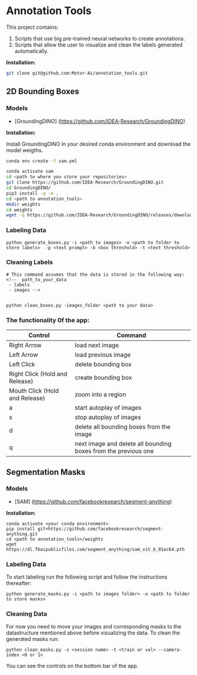 # Annotation Tools
This project contains:
1. Scripts that use big pre-trained neural networks to create annotations. 
2. Scripts that allow the user to visualize and clean the labels generated automatically.

**Installation:**
```bash
git clone git@github.com:Motor-Ai/annotation_tools.git
```
## 2D Bounding Boxes
### Models
- [GroundingDINO] (https://github.com/IDEA-Research/GroundingDINO)

**Installation:**

Install GroundingDINO in your desired conda environment and download the model weigths.

```bash
conda env create -f sam.yml

conda activate sam
cd <path to where you store your repositories>
git clone https://github.com/IDEA-Research/GroundingDINO.git
cd GroundingDINO/
pip3 install -q -e .
cd <path to annotation_tools>
mkdir weights
cd weights
wget -q https://github.com/IDEA-Research/GroundingDINO/releases/download/v0.1.0-alpha/groundingdino_swint_ogc.pth
```

### Labeling Data
```
python generate_boxes.py -i <path to images> -o <path to folder to store labels>  -p <text prompt> -b <box threshold> -t <text threshold>
```
### Cleaning Labels
```
# This command assumes that the data is stored in the following way:
<!--  path_to_your_data
 - labels
 - images -->


python clean_boxes.py -images_folder <path to your data>
```
### The functionality 0f the app:

| Control  | Command  | 
|---|---|
| Right Arrow  | load next image  |  
| Left Arrow | load previous image  |    
|  Left Click | delete bounding box  |    
|  Right Click (Hold and Release) | create bounding box  |       
|  Mouth Click (Hold and Release) | zoom into a region  |  
| a  | start autoplay of images  |  
| s | stop autoplay of images  |    
| d | delete all bounding boxes from the image  |    
| q | next image and delete all bounding boxes from the previous one |   


## Segmentation Masks
### Models
- [SAM] (https://github.com/facebookresearch/segment-anything)

**Installation:**
```
conda activate <your conda environment>
pip install git+https://github.com/facebookresearch/segment-anything.git
cd <path to annotation_tools>/weights
wget https://dl.fbaipublicfiles.com/segment_anything/sam_vit_b_01ec64.pth
```

### Labeling Data
To start labeling run the following script and follow the instructions thereafter:
```
python generate_masks.py -i <path to images folder> -o <path to folder to store masks> 
```

### Cleaning Data
For now you need to move your images and corresponding masks to the datastructure mentioned above before visualizing the data.
To clean the generated masks run:

```
python clean_masks.py -s <session name> -t <train or val> --camera-index <0 or 1>
```
You can see the controls on the bottom bar of the app.
